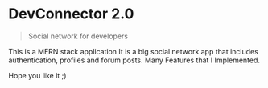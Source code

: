 # DevConnector 2.0

> Social network for developers

This is a MERN stack application It is a big social network app that includes authentication, profiles and forum posts. Many Features that I Implemented.

Hope you like it ;)
